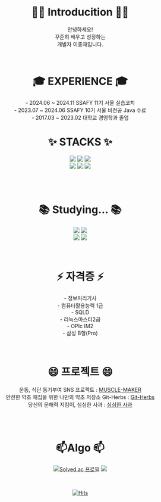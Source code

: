 
<!--
**JongJae2/Jongjae2** is a ✨ _special_ ✨ repository because its `README.md` (this file) appears on your GitHub profile.

Here are some ideas to get you started:

- 🔭 I’m currently working on ...
- 🌱 I’m currently learning ...
- 👯 I’m looking to collaborate on ...
- 🤔 I’m looking for help with ...
- 💬 Ask me about ...
- 📫 How to reach me: ...
- 😄 Pronouns: ...
- ⚡ Fun fact: ...
-->

<div align=center> 
  
<div align=center> <h1> 💁‍♂️  Introducition 💁‍♂️   </h1></div>

안녕하세요!  </br>
꾸준히 배우고 성장하는   </br>
개발자 이종재입니다. </br>


</div>
</br>
<div align=center> <h1>🎓 EXPERIENCE 🎓 </h1>
- 2024.06 ~ 2024.11 SSAFY 11기 서울 실습코치</br>
- 2023.07 ~ 2024.06 SSAFY 10기 서울 비전공 Java 수료 </br>
- 2017.03 ~ 2023.02 대학교 경영학과 졸업</br>


<div align=center> <h1>✨ STACKS ✨ </h1></div>

<div align=center> 
  <img src="https://img.shields.io/badge/java-007396?style=for-the-badge&logo=java&logoColor=white"> 
  <img src="https://img.shields.io/badge/spring-6DB33F?style=for-the-badge&logo=spring&logoColor=white"> 
  <img src="https://img.shields.io/badge/springboot-6DB33F?style=for-the-badge&logo=springboot&logoColor=white">
  <br>
  
  <img src="https://img.shields.io/badge/mysql-4479A1?style=for-the-badge&logo=mysql&logoColor=white"> 
    <img src="https://img.shields.io/badge/Amazon%20S3-569A31?style=for-the-badge&logo=Amazon%20S3&logoColor=white">
<img src="https://img.shields.io/badge/jenkins-%232C5263.svg?style=for-the-badge&logo=jenkins&logoColor=white"> 
  <br>
</div>

<br></br>

<div align=center> <h1>📚 Studying... 📚 </h1>
<img src="https://img.shields.io/badge/Redis-DC382D?style=for-the-badge&logo=redis&logoColor=white"> 
<img src="https://img.shields.io/badge/Apache%20Kafka-000?style=for-the-badge&logo=apachekafka"> 
  </br>
<img src="https://img.shields.io/badge/docker-%230db7ed.svg?style=for-the-badge&logo=docker&logoColor=white"> 
   
<img src="https://img.shields.io/badge/Kubernetes-326CE5?style=for-the-badge&logo=Kubernetes&logoColor=white"/>


</div>
<br></br>
<div align=center> <h1>⚡ 자격증 ⚡ </h1>
- 정보처리기사  </br>
- 컴퓨터활용능력 1급</br>
- SQLD</br>
- 리눅스마스터2급</br>
- OPIc IM2 </br>
- 삼성 B형(Pro)


</br>
</br>
</br>
<div align=center> <h1>😄 프로젝트 😄 </h1>

   운동, 식단 동기부여 SNS 프로젝트 : [MUSCLE-MAKER](https://github.com/2Jongjae/SSAFYPJT-WebDesign)<br>
   안전한 약초 채집을 위한 나만의 약초 저장소 Git-Herbs : [Git-Herbs](https://github.com/2Jongjae/SSAFYPJT-Git-Herbs)<br>
   당신의 문해력 지킴이, 심심한 사과 : [심심한 사과](https://github.com/2Jongjae/SSAFYPJT-Humble-Apoligies)



<br></br>



<div align=center> <h1>📫Algo 📫 </h1>

<div align=center>
  
[![Solved.ac
프로필](http://mazassumnida.wtf/api/v2/generate_badge?boj=jongjong2)](https://solved.ac/jongjong2) <img src="http://mazandi.herokuapp.com/api?handle=jongjong2&theme=dark"/>

</div>

</br>

[![Hits](https://hits.seeyoufarm.com/api/count/incr/badge.svg?url=https%3A%2F%2Fgithub.com%2FJongjae2%2Fhit-counter&count_bg=%2379C83D&title_bg=%23555555&icon=&icon_color=%23E7E7E7&title=hits&edge_flat=false)](https://hits.seeyoufarm.com)

